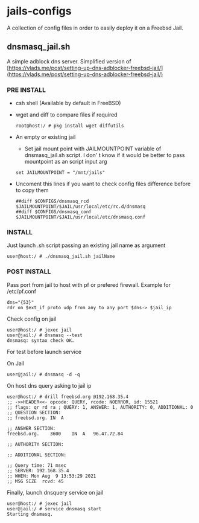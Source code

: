 # jails-configs
A collection of config files in order to easily deploy it on a Freebsd Jail.

## dnsmasq_jail.sh

A simple adblock dns server. Simplified version of [https://vlads.me/post/setting-up-dns-adblocker-freebsd-jail/](https://vlads.me/post/setting-up-dns-adblocker-freebsd-jail/)

### **PRE INSTALL**

* csh shell (Available by default in FreeBSD)

* wget and diff to compare files if required

	```console
	root@host:/ # pkg install wget diffutils
	```

* An empty or existing jail
	*  	Set jail mount point with JAILMOUNTPOINT variable of dnsmasq_jail.sh script. I don' t know if it would be better to pass mountpoint as an script input arg
	
	```Shell
	set JAILMOUNTPOINT = "/mnt/jails"
	```
* Uncoment this lines if you want to check config files difference before to copy them


	```Shell
	##diff $CONFIGS/dnsmasq_rcd $JAILMOUNTPOINT/$JAIL/usr/local/etc/rc.d/dnsmasq
	##diff $CONFIGS/dnsmasq_conf $JAILMOUNTPOINT/$JAIL/usr/local/etc/dnsmasq.conf
	```

### **INSTALL**

Just launch .sh script passing an existing jail name as argument

```console
user@host:/ # ./dnsmasq_jail.sh jailName
```

### **POST INSTALL**

Pass port from jail to host with pf or prefered firewall. 
Example for /etc/pf.conf

```Shell
dns="{53}"
rdr on $ext_if proto udp from any to any port $dns-> $jail_ip
```
Check config on jail

```console
user@host:/ # jexec jail
user@jail:/ # dnsmasq --test
dnsmasq: syntax check OK.
```
For test before launch service

On Jail

```console
user@jail:/ # dnsmasq -d -q
```

On host dns query asking to jail ip

```console
user@host:/ # drill freebsd.org @192.168.35.4
;; ->>HEADER<<- opcode: QUERY, rcode: NOERROR, id: 15521
;; flags: qr rd ra ; QUERY: 1, ANSWER: 1, AUTHORITY: 0, ADDITIONAL: 0 
;; QUESTION SECTION:
;; freebsd.org.	IN	A

;; ANSWER SECTION:
freebsd.org.	3600	IN	A	96.47.72.84

;; AUTHORITY SECTION:

;; ADDITIONAL SECTION:

;; Query time: 71 msec
;; SERVER: 192.168.35.4
;; WHEN: Mon Aug  9 13:53:29 2021
;; MSG SIZE  rcvd: 45
```

Finally, launch dnsquery service on jail

```console
user@host:/ # jexec jail
user@jail:/ # service dnsmasq start
Starting dnsmasq.
```

